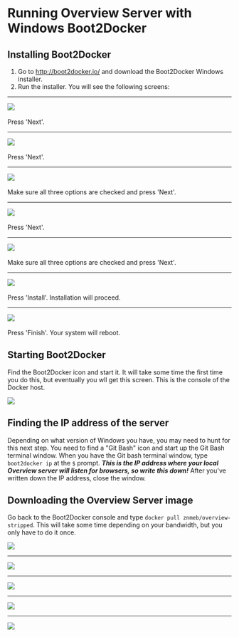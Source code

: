 # Running Overview Server with Windows Boot2Docker

## Installing Boot2Docker

1. Go to <http://boot2docker.io/> and download the Boot2Docker Windows installer.
2. Run the installer. You will see the following screens:

- - -

![](https://raw.githubusercontent.com/znmeb/overview-server/master/znmeb-release/WindowsScreenshots/2014-11-05%2015_56_25-Setup%20-%20Boot2Docker%20for%20Windows.png)<br><br>
Press 'Next'.

- - -

![](https://raw.githubusercontent.com/znmeb/overview-server/master/znmeb-release/WindowsScreenshots/2014-11-05%2015_56_45-Setup%20-%20Boot2Docker%20for%20Windows.png)<br><br>
Press 'Next'.

- - -

![](https://raw.githubusercontent.com/znmeb/overview-server/master/znmeb-release/WindowsScreenshots/2014-11-05%2015_57_10-Setup%20-%20Boot2Docker%20for%20Windows.png)<br><br>
Make sure all three options are checked and press 'Next'.

- - -

![](https://raw.githubusercontent.com/znmeb/overview-server/master/znmeb-release/WindowsScreenshots/2014-11-05%2015_57_31-Setup%20-%20Boot2Docker%20for%20Windows.png)<br><br>
Press 'Next'.

- - -

![](https://raw.githubusercontent.com/znmeb/overview-server/master/znmeb-release/WindowsScreenshots/2014-11-05%2015_57_57-Setup%20-%20Boot2Docker%20for%20Windows.png)<br><br>
Make sure all three options are checked and press 'Next'.

- - -

![](https://raw.githubusercontent.com/znmeb/overview-server/master/znmeb-release/WindowsScreenshots/2014-11-05%2015_58_17-Setup%20-%20Boot2Docker%20for%20Windows.png)<br><br>
Press 'Install'. Installation will proceed.

- - -

![](https://raw.githubusercontent.com/znmeb/overview-server/master/znmeb-release/WindowsScreenshots/2014-11-05%2015_59_51-Setup%20-%20Boot2Docker%20for%20Windows.png)<br><br>
Press 'Finish'. Your system will reboot.

## Starting Boot2Docker

Find the Boot2Docker icon and start it. It will take some time the first time you do this, but eventually you wll get this screen. This is the console of the Docker host.

![](https://raw.githubusercontent.com/znmeb/overview-server/master/znmeb-release/WindowsScreenshots/2014-11-05%2016_07_16-Boot2Docker%20Start.png)

## Finding the IP address of the server

Depending on what version of Windows you have, you may need to hunt for this next step. You need to find a "Git Bash" icon and start up the Git Bash terminal window. When you have the Git bash terminal window, type `boot2docker ip` at the `$` prompt. ***This is the IP address where your local Overview server will listen for browsers, so write this down!*** After you've written down the IP address, close the window.

## Downloading the Overview Server image

Go back to the Boot2Docker console and type `docker pull znmeb/overview-stripped`. This will take some time depending on your bandwidth, but you only have to do it once.


![](https://raw.githubusercontent.com/znmeb/overview-server/master/znmeb-release/WindowsScreenshots/2014-11-05%2016_18_42-MINGW32__c_Users_Ed.png)


- - -

![](https://raw.githubusercontent.com/znmeb/overview-server/master/znmeb-release/WindowsScreenshots/2014-11-05%2016_08_13-Boot2Docker%20Start.png)

- - -

![](https://raw.githubusercontent.com/znmeb/overview-server/master/znmeb-release/WindowsScreenshots/2014-11-05%2016_16_35-Boot2Docker%20Start.png)

- - -

![](https://raw.githubusercontent.com/znmeb/overview-server/master/znmeb-release/WindowsScreenshots/2014-11-05%2016_25_30-Boot2Docker%20Start.png)

- - -

![](https://raw.githubusercontent.com/znmeb/overview-server/master/znmeb-release/WindowsScreenshots/2014-11-05%2016_27_01-Boot2Docker%20Start.png)
